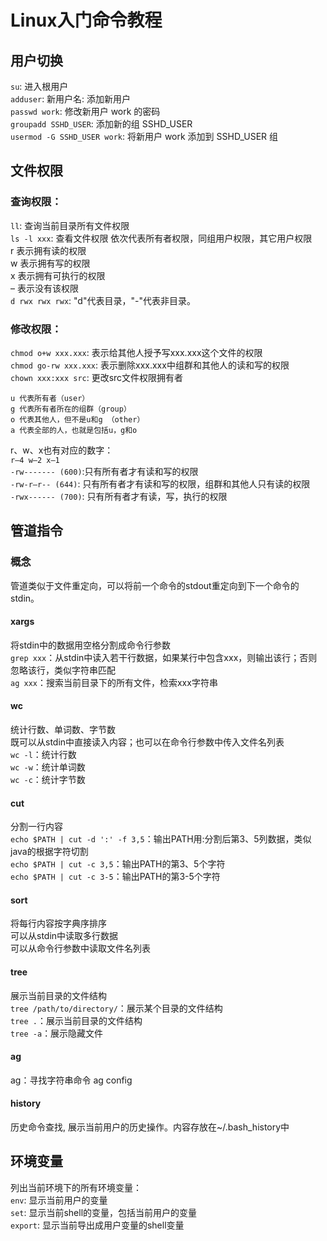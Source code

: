 # Linux入门命令教程

## 用户切换  
`su`: 进入根用户  
`adduser`: 新用户名: 添加新用户  
`passwd work`: 修改新用户 work 的密码  
`groupadd SSHD_USER`: 添加新的组 SSHD_USER  
`usermod -G SSHD_USER work`: 将新用户 work 添加到 SSHD_USER 组  

## 文件权限  
### 查询权限：  
`ll`: 查询当前目录所有文件权限  
`ls -l xxx`: 查看文件权限 依次代表所有者权限，同组用户权限，其它用户权限   
r 表示拥有读的权限	
w 表示拥有写的权限	
x 表示拥有可执行的权限  
– 表示没有该权限  
`d rwx rwx rwx`: "d"代表目录，"-"代表非目录。  

### 修改权限：  
`chmod o+w xxx.xxx`:	表示给其他人授予写xxx.xxx这个文件的权限  
`chmod go-rw xxx.xxx`:	表示删除xxx.xxx中组群和其他人的读和写的权限  
`chown xxx:xxx src`: 更改src文件权限拥有者  

```
u 代表所有者（user）  
g 代表所有者所在的组群（group）  
o 代表其他人，但不是u和g （other）  
a 代表全部的人，也就是包括u，g和o  
```

r、w、x也有对应的数字：  
`r—4 w—2 x—1 `   
`-rw------- (600)`:只有所有者才有读和写的权限  
`-rw-r–r-- (644)`: 只有所有者才有读和写的权限，组群和其他人只有读的权限  
`-rwx------ (700)`: 只有所有者才有读，写，执行的权限  

## 管道指令
### 概念
管道类似于文件重定向，可以将前一个命令的stdout重定向到下一个命令的stdin。

#### xargs
将stdin中的数据用空格分割成命令行参数  
`grep xxx`：从stdin中读入若干行数据，如果某行中包含xxx，则输出该行；否则忽略该行，类似字符串匹配  
`ag xxx`：搜索当前目录下的所有文件，检索xxx字符串  

#### wc
统计行数、单词数、字节数  
既可以从stdin中直接读入内容；也可以在命令行参数中传入文件名列表  
`wc -l`：统计行数  
`wc -w`：统计单词数  
`wc -c`：统计字节数  

#### cut
分割一行内容  
`echo $PATH | cut -d ':' -f 3,5`：输出PATH用:分割后第3、5列数据，类似java的根据字符切割  
`echo $PATH | cut -c 3,5`：输出PATH的第3、5个字符  
`echo $PATH | cut -c 3-5`：输出PATH的第3-5个字符  

#### sort
将每行内容按字典序排序  
可以从stdin中读取多行数据  
可以从命令行参数中读取文件名列表  

#### tree
展示当前目录的文件结构  
`tree /path/to/directory/`：展示某个目录的文件结构  
`tree .`：展示当前目录的文件结构  
`tree -a`：展示隐藏文件  

#### ag
ag：寻找字符串命令
ag config

#### history
历史命令查找, 展示当前用户的历史操作。内容存放在~/.bash_history中

## 环境变量
列出当前环境下的所有环境变量：  
`env`:  显示当前用户的变量  
`set`:  显示当前shell的变量，包括当前用户的变量  
`export`: 显示当前导出成用户变量的shell变量  





